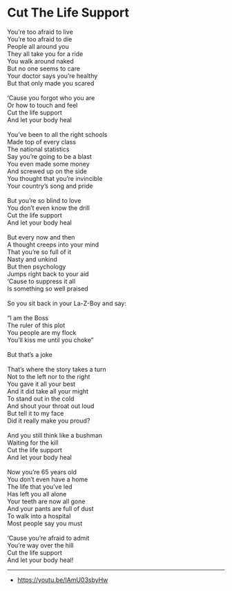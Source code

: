 # Cut The Life Support

You’re too afraid to live\
You’re too afraid to die\
People all around you\
They all take you for a ride\
You walk around naked\
But no one seems to care\
Your doctor says you’re healthy\
But that only made you scared\
\
‘Cause you forgot who you are\
Or how to touch and feel\
Cut the life support\
And let your body heal\
\
You’ve been to all the right schools\
Made top of every class\
The national statistics\
Say you’re going to be a blast\
You even made some money\
And screwed up on the side\
You thought that you’re invincible\
Your country’s song and pride\
\
But you’re so blind to love\
You don’t even know the drill\
Cut the life support\
And let your body heal\
\
But every now and then\
A thought creeps into your mind\
That you’re so full of it\
Nasty and unkind\
But then psychology\
Jumps right back to your aid\
‘Cause to suppress it all\
Is something so well praised\
\
So you sit back in your La-Z-Boy and say:\
\
“I am the Boss\
The ruler of this plot\
You people are my flock\
You’ll kiss me until you choke”\
\
But that’s a joke\
\
That’s where the story takes a turn\
Not to the left nor to the right\
You gave it all your best\
And it did take all your might\
To stand out in the cold\
And shout your throat out loud\
But tell it to my face\
Did it really make you proud?\
\
And you still think like a bushman\
Waiting for the kill\
Cut the life support\
And let your body heal\
\
Now you’re 65 years old\
You don’t even have a home\
The life that you’ve led\
Has left you all alone\
Your teeth are now all gone\
And your pants are full of dust\
To walk into a hospital\
Most people say you must\
\
‘Cause you’re afraid to admit\
You’re way over the hill\
Cut the life support\
And let your body heal!

---
- https://youtu.be/IAmU03sbyHw
